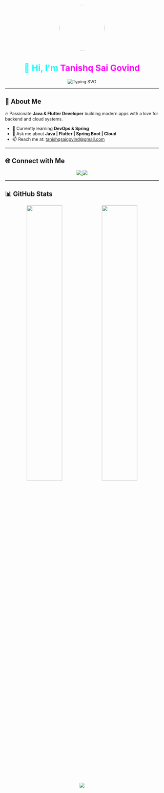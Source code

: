 <p align="center">
  <img src="https://avatars.githubusercontent.com/u/XXXXX?v=4" width="150" height="150" style="border-radius: 50%;" />
</p>

<h1 align="center" style="color: #00FFFF;">👋 Hi, I'm <span style="color:#FF00FF;">Tanishq Sai Govind</span></h1>

<p align="center">
  <img src="https://readme-typing-svg.demolab.com?font=Fira+Code&size=24&pause=1000&color=F700FF&center=true&vCenter=true&width=435&lines=Java+%7C+Flutter+Developer;Backend+%7C+Cloud+%7C+Mobile+Enthusiast;Let's+build+something+awesome!" alt="Typing SVG" />
</p>

---

## 💫 About Me
🔥 Passionate **Java & Flutter Developer** building modern apps with a love for backend and cloud systems.

- 🚀 Currently learning **DevOps & Spring**
- 💬 Ask me about **Java | Flutter | Spring Boot | Cloud**
- 📫 Reach me at: [tanishqsaigovind@gmail.com](mailto:tanishqsaigovind@gmail.com)

---

## 🌐 Connect with Me
<p align="center">
  <a href="https://linkedin.com/in/tanishq-sai-govind-7a7399259" target="_blank">
    <img src="https://img.shields.io/badge/LinkedIn-0077B5?style=for-the-badge&logo=linkedin&logoColor=white" />
  </a>
  <a href="mailto:tanishqsaigovind@gmail.com" target="_blank">
    <img src="https://img.shields.io/badge/Gmail-D14836?style=for-the-badge&logo=gmail&logoColor=white" />
  </a>
</p>

---

## 📊 GitHub Stats
<p align="center">
  <img src="https://github-readme-stats.vercel.app/api?username=tanishq-2208&theme=tokyonight&hide_border=false&include_all_commits=true&count_private=true" width="48%" />
  <img src="https://nirzak-streak-stats.vercel.app/?user=tanishq-2208&theme=tokyonight&hide_border=false" width="48%" />
</p>

<p align="center">
  <img src="https://github-readme-stats.vercel.app/api/top-langs/?username=tanishq-2208&theme=tokyonight&hide_border=false&include_all_commits=true&count_private=true&layout=compact" />
</p>

